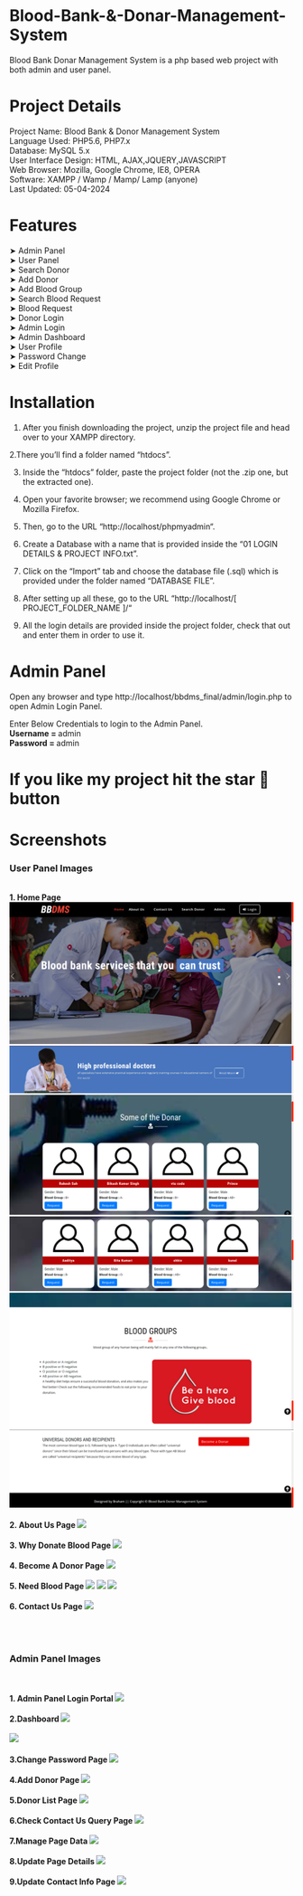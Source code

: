 # Blood-Bank-&-Donar-Management-System

Blood Bank Donar Management System is a php based web project with both admin and user panel.

# Project Details

Project Name: Blood Bank & Donor Management System<br>
Language Used: PHP5.6, PHP7.x<br>
Database: MySQL 5.x<br>
User Interface Design: HTML, AJAX,JQUERY,JAVASCRIPT<br>
Web Browser: Mozilla, Google Chrome, IE8, OPERA<br>
Software: XAMPP / Wamp / Mamp/ Lamp (anyone)<br>
Last Updated: 05-04-2024

# Features

➤ Admin Panel<br>
➤ User Panel <br>
➤ Search Donor<br>
➤ Add Donor<br>
➤ Add Blood Group<br>
➤ Search Blood Request<br>
➤ Blood Request<br>
➤ Donor Login<br>
➤ Admin Login<br>
➤ Admin Dashboard<br>
➤ User Profile<br>
➤ Password Change<br>
➤ Edit Profile

# Installation

1. After you finish downloading the project, unzip the project file and head over to your XAMPP directory.

 2.There you’ll find a folder named “htdocs”.

3. Inside the “htdocs” folder, paste the project folder (not the .zip one, but the extracted one).

4. Open your favorite browser; we recommend using Google Chrome or Mozilla Firefox.

5. Then, go to the URL “http://localhost/phpmyadmin“.

6. Create a Database with a name that is provided inside the “01 LOGIN DETAILS & PROJECT INFO.txt”.

7. Click on the “Import” tab and choose the database file (.sql) which is provided under the folder named “DATABASE FILE”.

8. After setting up all these, go to the URL “http://localhost/[ PROJECT_FOLDER_NAME ]/“

9. All the login details are provided inside the project folder, check that out and enter them in order to use it.
     
# Admin Panel
   Open any browser and type http://localhost/bbdms_final/admin/login.php to open Admin Login Panel.
   
   Enter Below Credentials to login to the Admin Panel.<br>
   <b> Username = </b> admin<br>
   <b>Password = </b> admin
   
# If you like my project hit the star 🌟 button

# Screenshots

<h3> User Panel Images </h3>
<br><b>1. Home Page 
   <br>
   <img src="https://github.com/brahamkumar002/bbdms_final/blob/main/Screenshot%20(131).png?raw=true">
   <img src="https://github.com/brahamkumar002/bbdms_final/blob/main/Screenshot%20(132).png">
   <img src="https://github.com/brahamkumar002/bbdms_final/blob/main/Screenshot%20(133).png">
   <img src="https://github.com/brahamkumar002/bbdms_final/blob/main/Screenshot%20(134).png">
   <img src="https://github.com/brahamkumar002/bbdms_final/blob/main/Screenshot%20(135).png">
   <img src="https://github.com/brahamkumar002/bbdms_final/blob/main/Screenshot%20(136).png">
   <br>
   <br>
   2. About Us Page
   <img src="https://user-images.githubusercontent.com/54537819/96301335-ac3cfb00-1014-11eb-84c1-092ddb1480e6.png">
   <br>
   <br>
   3. Why Donate Blood Page
   <img src="https://user-images.githubusercontent.com/54537819/96301343-af37eb80-1014-11eb-8aa8-35ad178ba3e7.png">
   <br>
   <br>
   4. Become A Donor Page
   <img src="https://user-images.githubusercontent.com/54537819/96301357-b3640900-1014-11eb-9956-c630873a396b.png">
   <br>
   <br>
   5. Need Blood Page
   <img src="https://user-images.githubusercontent.com/54537819/96301362-b6f79000-1014-11eb-9839-79178b5b248e.png">
   <img src="https://user-images.githubusercontent.com/54537819/96303874-ca0c5f00-1018-11eb-9fa0-aa773af1bb27.png">
   <img src="https://user-images.githubusercontent.com/54537819/96303701-769a1100-1018-11eb-98a3-b40c9068840a.png">
   <br>
   <br>
   6. Contact Us Page
   <img src="https://user-images.githubusercontent.com/54537819/96303477-10ad8980-1018-11eb-9b9b-8629ad48fa2b.png">
   
   <br>
   <br><br>
   <br>
   <h3> Admin Panel Images </h3>
   <br>
   <br>1. Admin Panel Login Portal
   <img src="https://user-images.githubusercontent.com/54537819/96365985-43fc2f80-1162-11eb-801c-056f973e61b4.png">
   <br>
   <br>
   2.Dashboard 
   <img src="https://user-images.githubusercontent.com/54537819/96366040-ace3a780-1162-11eb-86d9-9270b8931b70.png"><br><br>
   <img src="https://user-images.githubusercontent.com/54537819/96366049-ba992d00-1162-11eb-84e8-b90fb507f20d.png">
   <br><br>
   3.Change Password Page
   <img src="https://user-images.githubusercontent.com/54537819/96366158-75c1c600-1163-11eb-909b-2021d5cd2b06.png">
   <br><br>
   4.Add Donor Page
   <img src="https://user-images.githubusercontent.com/54537819/96366077-e3212700-1162-11eb-9f81-7d0dca60e913.png">
   <br>
   <br>
   5.Donor List Page
   <img src="https://user-images.githubusercontent.com/54537819/96366097-fdf39b80-1162-11eb-99cc-8506d03c900d.png">
   <br><br>
   6.Check Contact Us Query Page
   <img src="https://user-images.githubusercontent.com/54537819/96366120-1c599700-1163-11eb-9fa4-55355192d1b8.png">
   <br><br>
   7.Manage Page Data
   <img src="https://user-images.githubusercontent.com/54537819/96366140-4f9c2600-1163-11eb-86fc-65d9094f0807.png">
   <br>
   <br>
   8.Update Page Details
   <img src="https://user-images.githubusercontent.com/54537819/96366183-938f2b00-1163-11eb-8f3a-4cb90e877c11.png">
   <br>
   <br>
   9.Update Contact Info Page
   <img src="https://user-images.githubusercontent.com/54537819/96366208-b15c9000-1163-11eb-8163-e2d9f9bc4af5.png">
   
   
